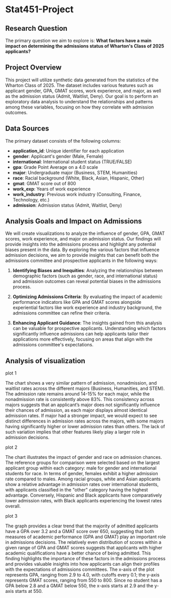 # Stat451-Project

## Research Question
The primary question we aim to explore is: **What factors have a main impact on determining the admissions status of Wharton's Class of 2025 applicants?**

## Project Overview
This project will utilize synthetic data generated from the statistics of the Wharton Class of 2025. The dataset includes various features such as applicant gender, GPA, GMAT scores, work experience, and major, as well as the admission status (Admit, Waitlist, Deny). Our goal is to perform an exploratory data analysis to understand the relationships and patterns among these variables, focusing on how they correlate with admission outcomes.

## Data Sources
The primary dataset consists of the following columns:
- **application_id**: Unique identifier for each application
- **gender**: Applicant's gender (Male, Female)
- **international**: International student status (TRUE/FALSE)
- **gpa**: Grade Point Average on a 4.0 scale
- **major**: Undergraduate major (Business, STEM, Humanities)
- **race**: Racial background (White, Black, Asian, Hispanic, Other)
- **gmat**: GMAT score out of 800
- **work_exp**: Years of work experience
- **work_industry**: Previous work industry (Consulting, Finance, Technology, etc.)
- **admission**: Admission status (Admit, Waitlist, Deny)

## Analysis Goals and Impact on Admissions

We will create visualizations to analyze the influence of gender, GPA, GMAT scores, work experience, and major on admission status. Our findings will provide insights into the admissions process and highlight any potential biases present in the data. By exploring the various factors that influence admission decisions, we aim to provide insights that can benefit both the admissions committee and prospective applicants in the following ways:

1. **Identifying Biases and Inequities**: Analyzing the relationships between demographic factors (such as gender, race, and international status) and admission outcomes can reveal potential biases in the admissions process. 

2. **Optimizing Admissions Criteria**: By evaluating the impact of academic performance indicators like GPA and GMAT scores alongside experiential factors like work experience and industry background, the admissions committee can refine their criteria.

3. **Enhancing Applicant Guidance**: The insights gained from this analysis can be valuable for prospective applicants. Understanding which factors significantly influence admissions can help applicants tailor their applications more effectively, focusing on areas that align with the admissions committee's expectations. 



## Analysis of visualization 

plot 1

The chart shows a very similar pattern of admission, nonadmission, and waitlist rates across the different majors (Business, Humanities, and STEM). The admission rate remains around 14-15% for each major, while the nonadmission rate is consistently above 83%. This consistency across majors suggests that an applicant’s major does not significantly influence their chances of admission, as each major displays almost identical admission rates.
If major had a stronger impact, we would expect to see distinct differences in admission rates across the majors, with some majors having significantly higher or lower admission rates than others. The lack of such variation implies that other features likely play a larger role in admission decisions.

plot 2

The chart illustrates the impact of gender and race on admission chances. The reference groups for comparison were selected based on the largest applicant group within each category: male for gender and international students for race.
In terms of gender, females exhibit a higher admission rate compared to males. Among racial groups, white and Asian applicants show a relative advantage in admission rates over international students, with applicants classified in the "other" category having the highest advantage. Conversely, Hispanic and Black applicants have comparatively lower admission rates, with Black applicants experiencing the lowest rates overall. 

plot 3

The graph provides a clear trend that the majority of admitted applicants have a GPA over 3.2 and a GMAT score over 650, suggesting that both measures of academic performance (GPA and GMAT) play an important role in admissions decisions. The relatively even distribution of scores within a given range of GPA and GMAT scores suggests that applicants with higher academic qualifications have a better chance of being admitted. This finding highlights the importance of these factors in the admissions process and provides valuable insights into how applicants can align their profiles with the expectations of admissions committees.
The x-axis of the plot represents GPA, ranging from 2.9 to 4.0, with cutoffs every 0.1; the y-axis represents GMAT scores, ranging from 550 to 800. Since no student has a GPA below 2.8 and a GMAT below 550, the x-axis starts at 2.9 and the y-axis starts at 550. 



